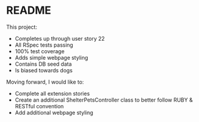 # README

This project:
- Completes up through user story 22
- All RSpec tests passing
- 100% test coverage
- Adds simple webpage styling
- Contains DB seed data
- Is biased towards dogs

Moving forward, I would like to:
- Complete all extension stories 
- Create an additional ShelterPetsController class to better follow RUBY & RESTful convention
- Add additional webpage styling
